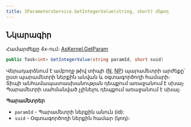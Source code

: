 ```yaml
---
title: IParametersService.GetIntegerValue(string, short) մեթոդ  
---
```


## Նկարագիր

Համարժեքը 4x-ում։ [AsKernel.GetParam](https://armsoft.github.io/as4x-docs/HTM/ProgrGuide/Functions/Functions/ParameterManagment/GetParam.html)

```c#
public Task<int> GetIntegerValue(string paramId, short suid)
```

Վերադարձնում է ամբողջ թիվ տիպի ([N](../../types/system_types.md#numericfieldtype), [NP](../../types/system_types.md#numericpositivefieldtype)) պարամետրի արժեքը՝ ըստ պարամետրի ներքին անվան և օգտագործողի համարի։  
Տիպի անհամապատասխանության դեպքում առաջանում է սխալ։  
Պարամետրի սահմանված չլինելու դեպքում առաջանում է սխալ։

**Պարամետրեր**

* `paramId` - Պարամետրի ներքին անուն (id):
* `suid` - Օգտագործողի ներքին համար (կոդ)։
